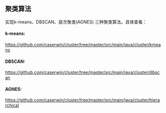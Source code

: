 ## 聚类算法
实现k-means、DBSCAN、层次聚类(AGNES) 三种聚类算法。具体查看：

#### k-means:
https://github.com/caserwin/cluster/tree/master/src/main/java/cluster/kmeans

#### DBSCAN:
https://github.com/caserwin/cluster/tree/master/src/main/java/cluster/dbscan

#### AGNES:
https://github.com/caserwin/cluster/tree/master/src/main/java/cluster/hierarchical